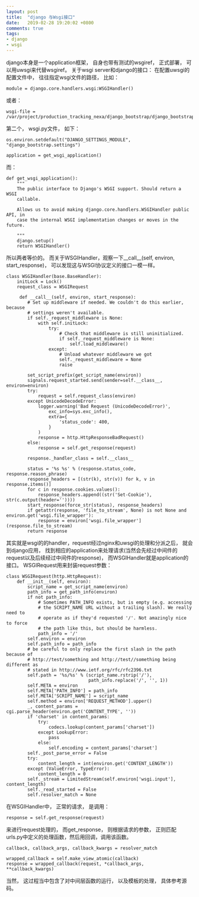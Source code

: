 ```yaml
---
layout: post
title:  "django 与Wsgi接口"
date:   2019-02-28 19:20:02 +0800
comments: true
tags:
- django
- wsgi
---
```


django本身是一个application框架， 自身也带有测试的wsgiref， 正式部署， 可以用uwsgi来代替wsgiref。
关于wsgi server和django的接口：
在配置uwsgi的配置文件中， 往往指定wsgi文件的路径， 比如：

```module = django.core.handlers.wsgi:WSGIHandler()```

或者：

```
wsgi-file = /var/project/production_tracking_nexa/django_bootstrap/django_bootstrap/wsgi.py
```

第二个， wsgi.py文件， 如下：

```
os.environ.setdefault("DJANGO_SETTINGS_MODULE", "django_bootstrap.settings")

application = get_wsgi_application()
```

而：

```
def get_wsgi_application():
    """
    The public interface to Django's WSGI support. Should return a WSGI
    callable.

    Allows us to avoid making django.core.handlers.WSGIHandler public API, in
    case the internal WSGI implementation changes or moves in the future.

    """
    django.setup()
    return WSGIHandler()
```

所以两者等价的。
而关于WSGIHandler，观察一下__call__(self, environ, start_response)， 可以发现这与WSGI协议定义的接口一模一样。

```
class WSGIHandler(base.BaseHandler):
    initLock = Lock()
    request_class = WSGIRequest

     def __call__(self, environ, start_response):
        # Set up middleware if needed. We couldn't do this earlier, because
        # settings weren't available.
        if self._request_middleware is None:
            with self.initLock:
                try:
                    # Check that middleware is still uninitialized.
                    if self._request_middleware is None:
                        self.load_middleware()
                except:
                    # Unload whatever middleware we got
                    self._request_middleware = None
                    raise

        set_script_prefix(get_script_name(environ))
        signals.request_started.send(sender=self.__class__, environ=environ)
        try:
            request = self.request_class(environ)
        except UnicodeDecodeError:
            logger.warning('Bad Request (UnicodeDecodeError)',
                exc_info=sys.exc_info(),
                extra={
                    'status_code': 400,
                }
            )
            response = http.HttpResponseBadRequest()
        else:
            response = self.get_response(request)

        response._handler_class = self.__class__

        status = '%s %s' % (response.status_code, response.reason_phrase)
        response_headers = [(str(k), str(v)) for k, v in response.items()]
        for c in response.cookies.values():
            response_headers.append((str('Set-Cookie'), str(c.output(header=''))))
        start_response(force_str(status), response_headers)
        if getattr(response, 'file_to_stream', None) is not None and environ.get('wsgi.file_wrapper'):
            response = environ['wsgi.file_wrapper'](response.file_to_stream)
        return response
```

其实就是wsgi的的handler，request经过nginx和uwsgi的处理和分派之后， 就会到django应用， 找到相应的application来处理请求(当然会先经过中间件的request以及后续经过中间件的response)， 而WSGIHandler就是application的接口。
WSGIRequest用来封装request参数：

```
class WSGIRequest(http.HttpRequest):
    def __init__(self, environ):
        script_name = get_script_name(environ)
        path_info = get_path_info(environ)
        if not path_info:
            # Sometimes PATH_INFO exists, but is empty (e.g. accessing
            # the SCRIPT_NAME URL without a trailing slash). We really need to
            # operate as if they'd requested '/'. Not amazingly nice to force
            # the path like this, but should be harmless.
            path_info = '/'
        self.environ = environ
        self.path_info = path_info
        # be careful to only replace the first slash in the path because of
        # http://test/something and http://test//something being different as
        # stated in http://www.ietf.org/rfc/rfc2396.txt
        self.path = '%s/%s' % (script_name.rstrip('/'),
                               path_info.replace('/', '', 1))
        self.META = environ
        self.META['PATH_INFO'] = path_info
        self.META['SCRIPT_NAME'] = script_name
        self.method = environ['REQUEST_METHOD'].upper()
        _, content_params = cgi.parse_header(environ.get('CONTENT_TYPE', ''))
        if 'charset' in content_params:
            try:
                codecs.lookup(content_params['charset'])
            except LookupError:
                pass
            else:
                self.encoding = content_params['charset']
        self._post_parse_error = False
        try:
            content_length = int(environ.get('CONTENT_LENGTH'))
        except (ValueError, TypeError):
            content_length = 0
        self._stream = LimitedStream(self.environ['wsgi.input'], content_length)
        self._read_started = False
        self.resolver_match = None
```

在WSGIHandler中， 正常的请求， 是调用：

`response = self.get_response(request)`

来进行request处理的，
而get_response， 则根据请求的参数， 正则匹配urls.py中定义的处理函数，然后用回调，调用该函数。

```callback, callback_args, callback_kwargs = resolver_match```

```
wrapped_callback = self.make_view_atomic(callback)
response = wrapped_callback(request, *callback_args, **callback_kwargs)
```

当然， 这过程当中包含了对中间层函数的运行， 以及模板的处理， 具体参考源码。
